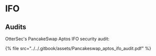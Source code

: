 # IFO

## Audits

OtterSec's PancakeSwap Aptos IFO security audit:

{% file src="../../.gitbook/assets/Pancakeswap_aptos_ifo_audit.pdf" %}

